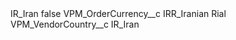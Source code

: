 <?xml version="1.0" encoding="UTF-8"?>
<CustomMetadata xmlns="http://soap.sforce.com/2006/04/metadata" xmlns:xsi="http://www.w3.org/2001/XMLSchema-instance" xmlns:xsd="http://www.w3.org/2001/XMLSchema">
    <label>IR_Iran</label>
    <protected>false</protected>
    <values>
        <field>VPM_OrderCurrency__c</field>
        <value xsi:type="xsd:string">IRR_Iranian Rial</value>
    </values>
    <values>
        <field>VPM_VendorCountry__c</field>
        <value xsi:type="xsd:string">IR_Iran</value>
    </values>
</CustomMetadata>
